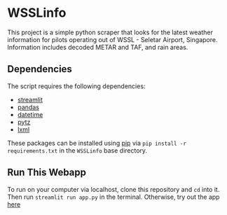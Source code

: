 # WSSLinfo

<p>This project is a simple python scraper that looks for the latest weather information for pilots operating out of WSSL - Seletar Airport, Singapore. Information includes decoded METAR and TAF, and rain areas.</p>

Dependencies
-----
The script requires the following dependencies:
* [streamlit](https://streamlit.io/)
* [pandas](http://pandas.pydata.org/)
* [datetime](https://docs.python.org/3/library/datetime.html)
* [pytz](https://github.com/stub42/pytz)
* [lxml](https://lxml.de/)

These packages can be installed using [pip](https://pip.pypa.io/en/stable/) via `pip install -r requirements.txt` in the `WSSLinfo` base directory.

Run This Webapp
-----
To run on your computer via localhost, clone this repository and `cd` into it. Then run `streamlit run app.py` in the terminal. Otherwise, try out the app [here](https://kimolijones-wsslinfo-app-lb4n89.streamlit.app/)
